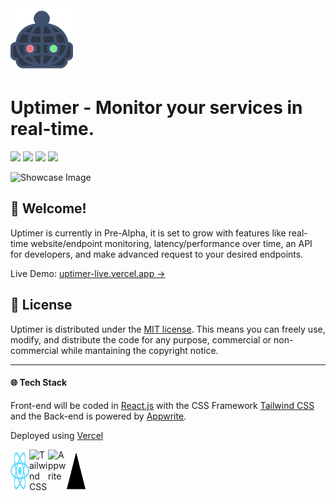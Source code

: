  <img height="100" src="/public/uptimer-logo.webp" alt="uptimer logo"/>

# Uptimer - Monitor your services in real-time.

![](https://img.shields.io/badge/PreAlpha-white)
![](https://img.shields.io/badge/Monitoring_Service-D8B4FE)
![](https://img.shields.io/github/issues/t4zzlerdeveloper/rubium?color=D8B4FE)
![](https://img.shields.io/github/license/t4zzlerdeveloper/rubium?color=D8B4FE)

 <img height="200" src="/src/assets/screenshots/showcase.png" alt="Showcase Image"/>


## 👋 Welcome!

Uptimer is currently in Pre-Alpha, it is set to grow with features like real-time website/endpoint monitoring, latency/performance over time, an API for developers, and make advanced request to your desired endpoints.

Live Demo: [uptimer-live.vercel.app →](https://uptimer-live.vercel.app)


## 📄 License

Uptimer is distributed under the [MIT license](https://github.com/t4zzlerdeveloper/rubium/blob/main/LICENSE). This means you can freely use, modify, and distribute the code for any purpose, commercial or non-commercial while mantaining the copyright notice.

---

#### 🌐 Tech Stack
Front-end will be coded in [React.js](https://react.dev/) with the CSS Framework [Tailwind CSS]("https://tailwindcss.com/") and the Back-end is powered by [Appwrite](https://appwrite.io). 

Deployed using [Vercel](https://vercel.com/)
<div style="display:flex;">
  <img width="30" src="https://github.com/devicons/devicon/raw/master/icons/react/react-original.svg"/>
    <img width="30" alt="Tailwind CSS" src="https://upload.wikimedia.org/wikipedia/commons/thumb/d/d5/Tailwind_CSS_Logo.svg/320px-Tailwind_CSS_Logo.svg.png"/>
  <img width="30" alt="Appwrite" src="https://appwrite.io/assets/logomark/logo.svg"/>
  <img width="30" src="https://github.com/devicons/devicon/raw/master/icons/vercel/vercel-original.svg"/>
</div>




